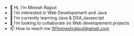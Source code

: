 - 👋 Hi, I’m Minesh Rajput
- 👀 I’m interested in Web Developement and Java
- 🌱 I’m currently learning Java & DSA,Javascript
- 💞️ I’m looking to collaborate on Web developement projects
- 📫 How to reach me 101mineshrajput@gmail.com

<!---
Minesh78/Minesh78 is a ✨ special ✨ repository because its `README.md` (this file) appears on your GitHub profile.
You can click the Preview link to take a look at your changes.
--->
